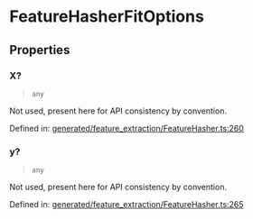 # FeatureHasherFitOptions

## Properties

### X?

> `any`

Not used, present here for API consistency by convention.

Defined in:  [generated/feature\_extraction/FeatureHasher.ts:260](https://github.com/transitive-bullshit/scikit-learn-ts/blob/122b3c0/packages/sklearn/src/generated/feature_extraction/FeatureHasher.ts#L260)

### y?

> `any`

Not used, present here for API consistency by convention.

Defined in:  [generated/feature\_extraction/FeatureHasher.ts:265](https://github.com/transitive-bullshit/scikit-learn-ts/blob/122b3c0/packages/sklearn/src/generated/feature_extraction/FeatureHasher.ts#L265)
